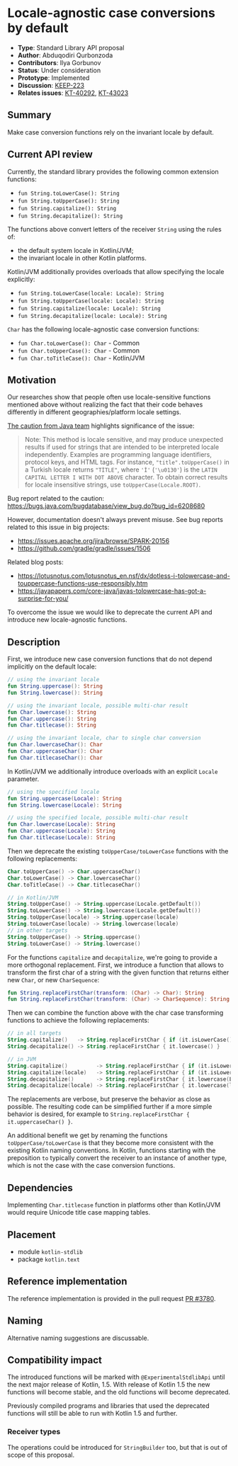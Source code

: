 # Locale-agnostic case conversions by default

* **Type**: Standard Library API proposal
* **Author**: Abduqodiri Qurbonzoda
* **Contributors**: Ilya Gorbunov
* **Status**: Under consideration
* **Prototype**: Implemented
* **Discussion**: [KEEP-223](https://github.com/Kotlin/KEEP/issues/223)
* **Relates issues**: [KT-40292](https://youtrack.jetbrains.com/issue/KT-40292), [KT-43023](https://youtrack.jetbrains.com/issue/KT-43023)

## Summary

Make case conversion functions rely on the invariant locale by default.

## Current API review

Currently, the standard library provides the following common extension functions:

* `fun String.toLowerCase(): String`
* `fun String.toUpperCase(): String`
* `fun String.capitalize(): String`
* `fun String.decapitalize(): String`

The functions above convert letters of the receiver `String` using the rules of:

- the default system locale in Kotlin/JVM;
- the invariant locale in other Kotlin platforms.

Kotlin/JVM additionally provides overloads that allow specifying the locale explicitly:

* `fun String.toLowerCase(locale: Locale): String`
* `fun String.toUpperCase(locale: Locale): String`
* `fun String.capitalize(locale: Locale): String`
* `fun String.decapitalize(locale: Locale): String`

`Char` has the following locale-agnostic case conversion functions:

* `fun Char.toLowerCase(): Char` - Common
* `fun Char.toUpperCase(): Char` - Common
* `fun Char.toTitleCase(): Char` - Kotlin/JVM

## Motivation

Our researches show that people often use locale-sensitive functions mentioned above without realizing the fact that their code behaves differently
in different geographies/platform locale settings.

[The caution from Java team](https://docs.oracle.com/en/java/javase/11/docs/api/java.base/java/lang/String.html#toUpperCase()) highlights significance of the issue:
>Note: This method is locale sensitive, and may produce unexpected results if used for strings that are intended to be interpreted locale independently.
>Examples are programming language identifiers, protocol keys, and HTML tags. For instance, `"title".toUpperCase()` in a Turkish locale returns `"TİTLE"`,
>where `'İ'` (`'\u0130'`) is the `LATIN CAPITAL LETTER I WITH DOT ABOVE` character. To obtain correct results for locale insensitive strings, use `toUpperCase(Locale.ROOT)`.

Bug report related to the caution: https://bugs.java.com/bugdatabase/view_bug.do?bug_id=6208680

However, documentation doesn't always prevent misuse. See bug reports related to this issue in big projects:
* https://issues.apache.org/jira/browse/SPARK-20156
* https://github.com/gradle/gradle/issues/1506

Related blog posts:
* https://lotusnotus.com/lotusnotus_en.nsf/dx/dotless-i-tolowercase-and-touppercase-functions-use-responsibly.htm
* https://javapapers.com/core-java/javas-tolowercase-has-got-a-surprise-for-you/

To overcome the issue we would like to deprecate the current API and introduce new locale-agnostic functions.

## Description

First, we introduce new case conversion functions that do not depend implicitly on the default locale:

```kotlin
// using the invariant locale
fun String.uppercase(): String
fun String.lowercase(): String

// using the invariant locale, possible multi-char result
fun Char.lowercase(): String
fun Char.uppercase(): String
fun Char.titlecase(): String

// using the invariant locale, char to single char conversion
fun Char.lowercaseChar(): Char
fun Char.uppercaseChar(): Char
fun Char.titlecaseChar(): Char
```

In Kotlin/JVM we additionally introduce overloads with an explicit `Locale` parameter.

```kotlin
// using the specified locale
fun String.uppercase(Locale): String
fun String.lowercase(Locale): String

// using the specified locale, possible multi-char result
fun Char.lowercase(Locale): String
fun Char.uppercase(Locale): String
fun Char.titlecase(Locale): String
```

Then we deprecate the existing `toUpperCase/toLowerCase` functions with the following replacements:
```kotlin
Char.toUpperCase() -> Char.uppercaseChar()
Char.toLowerCase() -> Char.lowercaseChar()
Char.toTitleCase() -> Char.titlecaseChar()

// in Kotlin/JVM
String.toUpperCase() -> String.uppercase(Locale.getDefault())
String.toLowerCase() -> String.lowercase(Locale.getDefault())
String.toUpperCase(locale) -> String.uppercase(locale)
String.toLowerCase(locale) -> String.lowercase(locale)
// in other targets
String.toUpperCase() -> String.uppercase()
String.toLowerCase() -> String.lowercase()
```

For the functions `capitalize` and `decapitalize`, we're going to provide a more orthogonal replacement.
First, we introduce a function that allows to transform the first char of a string with the given function
that returns either new `Char`, or new `CharSequence`:
```kotlin
fun String.replaceFirstChar(transform: (Char) -> Char): String
fun String.replaceFirstChar(transform: (Char) -> CharSequence): String
```

Then we can combine the function above with the char case transforming functions to achieve the following replacements:
```kotlin
// in all targets
String.capitalize()   -> String.replaceFirstChar { if (it.isLowerCase()) it.titlecase() else it }
String.decapitalize() -> String.replaceFirstChar { it.lowercase() }

// in JVM
String.capitalize()         -> String.replaceFirstChar { if (it.isLowerCase()) it.titlecase(Locale.getDefault()) else it }
String.capitalize(locale)   -> String.replaceFirstChar { if (it.isLowerCase()) it.titlecase(locale) else it }
String.decapitalize()       -> String.replaceFirstChar { it.lowercase(Locale.getDefault()) }
String.decapitalize(locale) -> String.replaceFirstChar { it.lowercase(locale) }
```

The replacements are verbose, but preserve the behavior as close as possible. The resulting code can be simplified further
if a more simple behavior is desired, for example to `String.replaceFirstChar { it.uppercaseChar() }`.

An additional benefit we get by renaming the functions `toUpperCase/toLowerCase` is that they become more consistent
with the existing Kotlin naming conventions.
In Kotlin, functions starting with the preposition `to` typically convert the receiver to an instance of another type,
which is not the case with the case conversion functions.

## Dependencies

Implementing `Char.titlecase` function in platforms other than Kotlin/JVM would require Unicode title case mapping tables.

## Placement

- module `kotlin-stdlib`
- package `kotlin.text`

## Reference implementation

The reference implementation is provided in the pull request [PR #3780](https://github.com/JetBrains/kotlin/pull/3780).

## Naming

Alternative naming suggestions are discussable.

## Compatibility impact

The introduced functions will be marked with `@ExperimentalStdlibApi` until the next major release of Kotlin, 1.5.
With release of Kotlin 1.5 the new functions will become stable, and the old functions will become deprecated.

Previously compiled programs and libraries that used the deprecated functions will still be able to run with Kotlin 1.5 and further.

### Receiver types

The operations could be introduced for `StringBuilder` too, but that is out of scope of this proposal.
